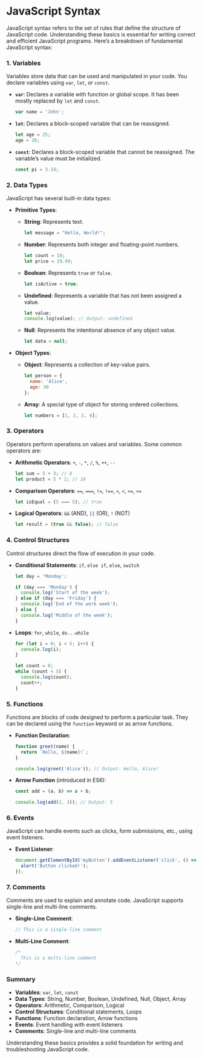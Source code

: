 # JavaScript Syntax

JavaScript syntax refers to the set of rules that define the structure of JavaScript code. Understanding these basics is essential for writing correct and efficient JavaScript programs. Here’s a breakdown of fundamental JavaScript syntax:

### 1. **Variables**

Variables store data that can be used and manipulated in your code. You declare variables using `var`, `let`, or `const`.

- **`var`**: Declares a variable with function or global scope. It has been mostly replaced by `let` and `const`.

  ```javascript
  var name = 'John';
  ```

- **`let`**: Declares a block-scoped variable that can be reassigned.

  ```javascript
  let age = 25;
  age = 26;
  ```

- **`const`**: Declares a block-scoped variable that cannot be reassigned. The variable’s value must be initialized.

  ```javascript
  const pi = 3.14;
  ```

### 2. **Data Types**

JavaScript has several built-in data types:

- **Primitive Types**:
  - **String**: Represents text.
    ```javascript
    let message = "Hello, World!";
    ```
  - **Number**: Represents both integer and floating-point numbers.
    ```javascript
    let count = 10;
    let price = 19.99;
    ```
  - **Boolean**: Represents `true` or `false`.
    ```javascript
    let isActive = true;
    ```
  - **Undefined**: Represents a variable that has not been assigned a value.
    ```javascript
    let value;
    console.log(value); // Output: undefined
    ```
  - **Null**: Represents the intentional absence of any object value.
    ```javascript
    let data = null;
    ```

- **Object Types**:
  - **Object**: Represents a collection of key-value pairs.
    ```javascript
    let person = {
      name: 'Alice',
      age: 30
    };
    ```
  - **Array**: A special type of object for storing ordered collections.
    ```javascript
    let numbers = [1, 2, 3, 4];
    ```

### 3. **Operators**

Operators perform operations on values and variables. Some common operators are:

- **Arithmetic Operators**: `+`, `-`, `*`, `/`, `%`, `++`, `--`
  ```javascript
  let sum = 5 + 3; // 8
  let product = 5 * 2; // 10
  ```

- **Comparison Operators**: `==`, `===`, `!=`, `!==`, `>`, `<`, `>=`, `<=`
  ```javascript
  let isEqual = (5 === 5); // true
  ```

- **Logical Operators**: `&&` (AND), `||` (OR), `!` (NOT)
  ```javascript
  let result = (true && false); // false
  ```

### 4. **Control Structures**

Control structures direct the flow of execution in your code.

- **Conditional Statements**: `if`, `else if`, `else`, `switch`
  ```javascript
  let day = 'Monday';

  if (day === 'Monday') {
    console.log('Start of the week');
  } else if (day === 'Friday') {
    console.log('End of the work week');
  } else {
    console.log('Middle of the week');
  }
  ```

- **Loops**: `for`, `while`, `do...while`
  ```javascript
  for (let i = 0; i < 5; i++) {
    console.log(i);
  }

  let count = 0;
  while (count < 5) {
    console.log(count);
    count++;
  }
  ```

### 5. **Functions**

Functions are blocks of code designed to perform a particular task. They can be declared using the `function` keyword or as arrow functions.

- **Function Declaration**:
  ```javascript
  function greet(name) {
    return `Hello, ${name}!`;
  }

  console.log(greet('Alice')); // Output: Hello, Alice!
  ```

- **Arrow Function** (introduced in ES6):
  ```javascript
  const add = (a, b) => a + b;

  console.log(add(2, 3)); // Output: 5
  ```

### 6. **Events**

JavaScript can handle events such as clicks, form submissions, etc., using event listeners.

- **Event Listener**:
  ```javascript
  document.getElementById('myButton').addEventListener('click', () => {
    alert('Button clicked!');
  });
  ```

### 7. **Comments**

Comments are used to explain and annotate code. JavaScript supports single-line and multi-line comments.

- **Single-Line Comment**:
  ```javascript
  // This is a single-line comment
  ```

- **Multi-Line Comment**:
  ```javascript
  /*
    This is a multi-line comment
  */
  ```

### Summary

- **Variables**: `var`, `let`, `const`
- **Data Types**: String, Number, Boolean, Undefined, Null, Object, Array
- **Operators**: Arithmetic, Comparison, Logical
- **Control Structures**: Conditional statements, Loops
- **Functions**: Function declaration, Arrow functions
- **Events**: Event handling with event listeners
- **Comments**: Single-line and multi-line comments

Understanding these basics provides a solid foundation for writing and troubleshooting JavaScript code.